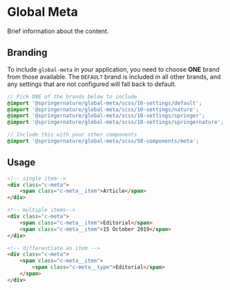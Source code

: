 # Global Meta

Brief information about the content.

## Branding

To include `global-meta` in your application, you need to choose **ONE** brand from those available. The `DEFAULT` brand is included in all other brands, and any settings that are not configured will fall back to default.

```scss
// Pick ONE of the brands below to include
@import '@springernature/global-meta/scss/10-settings/default';
@import '@springernature/global-meta/scss/10-settings/nature';
@import '@springernature/global-meta/scss/10-settings/springer';
@import '@springernature/global-meta/scss/10-settings/springernature';

// Include this with your other components
@import '@springernature/global-meta/scss/50-components/meta';
```

## Usage

```html
<!-- single item-->
<div class="c-meta">
    <span class="c-meta__item">Article</span>
</div>

<!-- multiple items-->
<div class="c-meta">
    <span class="c-meta__item">Editorial</span>
    <span class="c-meta__item">15 October 2019</span>
</div>

<!-- differentiate an item -->
<div class="c-meta">
    <span class="c-meta__item">
        <span class="c-meta__type">Editorial</span>
    </span>
</div>
```
